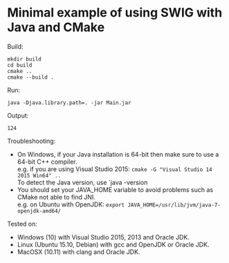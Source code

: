 # Minimal example of using SWIG with Java and CMake #

Build:

`mkdir build`  
`cd build`  
`cmake ..`  
`cmake --build .`

Run:

`java -Djava.library.path=. -jar Main.jar`

Output:

`124`

Troubleshooting:
* On Windows, if your Java installation is 64-bit then make sure to use a 64-bit C++ compiler.  
  e.g. if you are using Visual Studio 2015: `cmake -G "Visual Studio 14 2015 Win64" ..`  
  To detect the Java version, use `java -version
* You should set your JAVA_HOME variable to avoid problems such as CMake not able to find JNI.  
  e.g. on Ubuntu with OpenJDK: `export JAVA_HOME=/usr/lib/jvm/java-7-openjdk-amd64/`

Tested on:
* Windows (10) with Visual Studio 2015, 2013 and Oracle JDK.
* Linux (Ubuntu 15.10, Debian) with gcc and OpenJDK or Oracle JDK.
* MacOSX (10.11) with clang and Oracle JDK.
